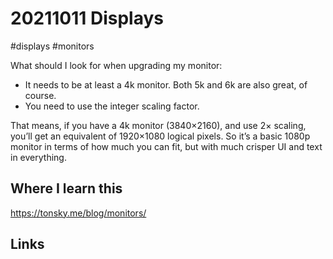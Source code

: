 # 20211011 Displays
#displays #monitors

What should I look for when upgrading my monitor:
-   It needs to be at least a 4k monitor. Both 5k and 6k are also great, of course.
-   You need to use the integer scaling factor.

That means, if you have a 4k monitor (3840×2160), and use 2× scaling, you’ll get an equivalent of 1920×1080 logical pixels. So it’s a basic 1080p monitor in terms of how much you can fit, but with much crisper UI and text in everything.

## Where I learn this
https://tonsky.me/blog/monitors/

## Links